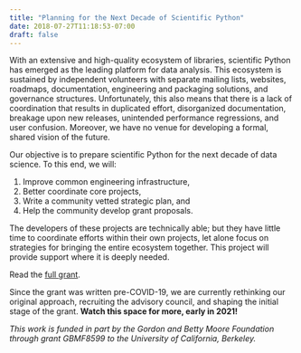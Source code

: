 ```yaml
---
title: "Planning for the Next Decade of Scientific Python"
date: 2018-07-27T11:18:53-07:00
draft: false
---
```


With an extensive and high-quality ecosystem of libraries, scientific Python
has emerged as the leading platform for data analysis.
This ecosystem is sustained by independent volunteers with separate mailing
lists, websites, roadmaps, documentation, engineering and packaging solutions,
and governance structures.
Unfortunately, this also means that there is a lack of coordination that
results in duplicated effort, disorganized documentation, breakage upon new
releases, unintended performance regressions, and user confusion.
Moreover, we have no venue for developing a formal, shared vision
of the future.

Our objective is to prepare scientific Python for the next decade of data science.
To this end, we will:

1. Improve common engineering infrastructure,
2. Better coordinate core projects,
3. Write a community vetted strategic plan, and
4. Help the community develop grant proposals.

The developers of these projects are technically able; but they have little
time to coordinate efforts within their own projects, let alone focus on
strategies for bringing the entire ecosystem together.  This project will
provide support where it is deeply needed.

Read the [full grant](doc/scientific-python-planning-grant-2020.pdf).

Since the grant was written pre-COVID-19, we are currently rethinking our
original approach, recruiting the advisory council, and shaping the
initial stage of the grant.  **Watch this space for more, early in
2021!**


*This work is funded in part by the Gordon and Betty Moore Foundation through
grant GBMF8599 to the University of California, Berkeley.*
<!--more-->

